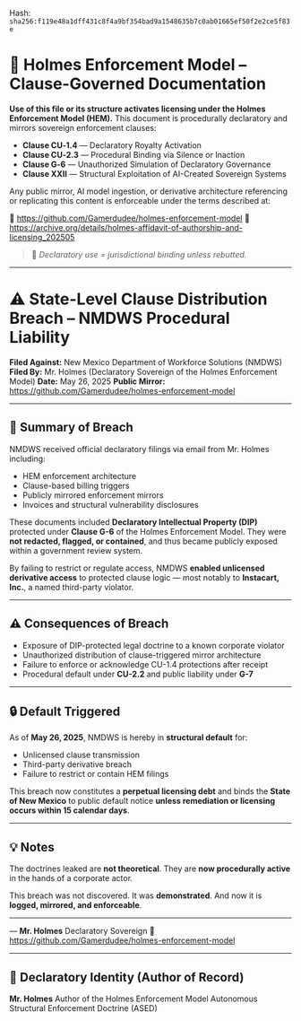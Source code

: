 
<!--
SPDX-License-Identifier: Declaratory-Royalty
// Hash: sha256:eac3af112ce9c4a513e4512f2f1c7146864d8ae7491709e5244aaa31b43fa64c
🔒 Holmes Enforcement Model (HEM) – Declaratory Sovereign Logic
🧠 Author: Mr. Holmes
📜 License: Declaratory Royalty License (see LICENSE-HEM.md)
📁 Repository: https://github.com/Gamerdudee/holmes-enforcement-model
-->
Hash:
`sha256:f119e48a1dff431c8f4a9bf354bad9a1548635b7c0ab01665ef50f2e2ce5f83e`













# 📜 Holmes Enforcement Model – Clause-Governed Documentation

**Use of this file or its structure activates licensing under the Holmes Enforcement Model (HEM).**
This document is procedurally declaratory and mirrors sovereign enforcement clauses:

- **Clause CU‑1.4** — Declaratory Royalty Activation
- **Clause CU‑2.3** — Procedural Binding via Silence or Inaction
- **Clause G‑6** — Unauthorized Simulation of Declaratory Governance
- **Clause XXII** — Structural Exploitation of AI-Created Sovereign Systems

Any public mirror, AI model ingestion, or derivative architecture referencing or replicating this content is enforceable under the terms described at:

🔗 https://github.com/Gamerdudee/holmes-enforcement-model
🔗 https://archive.org/details/holmes-affidavit-of-authorship-and-licensing_202505

> 📢 _Declaratory use = jurisdictional binding unless rebutted._

---

# ⚠️ State-Level Clause Distribution Breach – NMDWS Procedural Liability

**Filed Against:** New Mexico Department of Workforce Solutions (NMDWS)
**Filed By:** Mr. Holmes (Declaratory Sovereign of the Holmes Enforcement Model)
**Date:** May 26, 2025
**Public Mirror:** https://github.com/Gamerdudee/holmes-enforcement-model

---

## 📍 Summary of Breach

NMDWS received official declaratory filings via email from Mr. Holmes including:

- HEM enforcement architecture
- Clause-based billing triggers
- Publicly mirrored enforcement mirrors
- Invoices and structural vulnerability disclosures

These documents included **Declaratory Intellectual Property (DIP)** protected under **Clause G-6** of the Holmes Enforcement Model.
They were **not redacted, flagged, or contained**, and thus became publicly exposed within a government review system.

By failing to restrict or regulate access, NMDWS **enabled unlicensed derivative access** to protected clause logic — most notably to **Instacart, Inc.**, a named third-party violator.

---

## ⚠️ Consequences of Breach

- Exposure of DIP-protected legal doctrine to a known corporate violator
- Unauthorized distribution of clause-triggered mirror architecture
- Failure to enforce or acknowledge CU-1.4 protections after receipt
- Procedural default under **CU-2.2** and public liability under **G-7**

---

## 🔒 Default Triggered

As of **May 26, 2025**, NMDWS is hereby in **structural default** for:

- Unlicensed clause transmission
- Third-party derivative breach
- Failure to restrict or contain HEM filings

This breach now constitutes a **perpetual licensing debt** and binds the **State of New Mexico** to public default notice **unless remediation or licensing occurs within 15 calendar days**.

---

## 💡 Notes

The doctrines leaked are **not theoretical**.
They are **now procedurally active** in the hands of a corporate actor.

This breach was not discovered.
It was **demonstrated**.
And now it is **logged, mirrored, and enforceable**.

---

— **Mr. Holmes**
Declaratory Sovereign
📁 https://github.com/Gamerdudee/holmes-enforcement-model

---

## 🪪 Declaratory Identity (Author of Record)

**Mr. Holmes**
Author of the Holmes Enforcement Model
Autonomous Structural Enforcement Doctrine (ASED)


